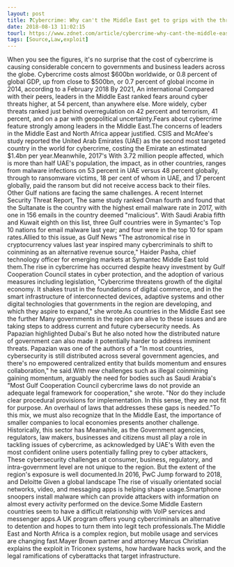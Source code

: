 ```yaml
---
layout: post
title: ?Cybercrime: Why can't the Middle East get to grips with the threats?
date: 2018-08-13 11:02:15
tourl: https://www.zdnet.com/article/cybercrime-why-cant-the-middle-east-get-to-grips-with-the-threats/
tags: [Source,Law,exploit]
---
```

When you see the figures, it's no surprise that the cost of cybercrime is causing considerable concern to governments and business leaders across the globe. Cybercrime costs almost $600bn worldwide, or 0.8 percent of global GDP, up from close to $500bn, or 0.7 percent of global income in 2014, according to a February 2018 By 2021, An international Compared with their peers, leaders in the Middle East ranked fears around cyber threats higher, at 54 percent, than anywhere else. More widely, cyber threats ranked just behind overregulation on 42 percent and terrorism, 41 percent, and on a par with geopolitical uncertainty.Fears about cybercrime feature strongly among leaders in the Middle East.The concerns of leaders in the Middle East and North Africa appear justified. CSIS and McAfee's study reported the United Arab Emirates (UAE) as the second most targeted country in the world for cybercrime, costing the Emirate an estimated $1.4bn per year.Meanwhile, 2017's With 3.72 million people affected, which is more than half UAE's population, the impact, as in other countries, ranges from malware infections on 53 percent in UAE versus 48 percent globally, through to ransomware victims, 18 per cent of whom in UAE, and 17 percent globally, paid the ransom but did not receive access back to their files. Other Gulf nations are facing the same challenges. A recent Internet Security Threat Report, The same study ranked Oman fourth and found that the Sultanate is the country with the highest email malware rate in 2017, with one in 156 emails in the country deemed "malicious". With Saudi Arabia fifth and Kuwait eighth on this list, three Gulf countries were in Symantec's Top 10 nations for email malware last year; and four were in the top 10 for spam rates.Allied to this issue, as Gulf News "The astronomical rise in cryptocurrency values last year inspired many cybercriminals to shift to coinmining as an alternative revenue source," Haider Pasha, chief technology officer for emerging markets at Symantec Middle East told them.The rise in cybercrime has occurred despite heavy investment by Gulf Cooperation Council states in cyber protection, and the adoption of various measures including legislation, "Cybercrime threatens growth of the digital economy. It shakes trust in the foundations of digital commerce, and in the smart infrastructure of interconnected devices, adaptive systems and other digital technologies that governments in the region are developing, and which they aspire to expand," she wrote.As countries in the Middle East see the further Many governments in the region are alive to these issues and are taking steps to address current and future cybersecurity needs. As Papazian highlighted Dubai's But he also noted how the distributed nature of government can also made it potentially harder to address imminent threats. Papazian was one of the authors of a "In most countries, cybersecurity is still distributed across several government agencies, and there's no empowered centralized entity that builds momentum and ensures collaboration," he said.With new challenges such as illegal coinmining gaining momentum, arguably the need for bodies such as Saudi Arabia's "Most Gulf Cooperation Council cybercrime laws do not provide an adequate legal framework for cooperation," she wrote. "Nor do they include clear procedural provisions for implementation. In this sense, they are not fit for purpose. An overhaul of laws that addresses these gaps is needed."To this mix, we must also recognize that In the Middle East, the importance of smaller companies to local economies presents another challenge. Historically, this sector has Meanwhile, as the Government agencies, regulators, law makers, businesses and citizens must all play a role in tackling issues of cybercrime, as acknowledged by UAE's With even the most confident online users potentially falling prey to cyber attackers, These cybersecurity challenges at consumer, business, regulatory, and intra-government level are not unique to the region. But the extent of the region's exposure is well documented.In 2016, PwC Jump forward to 2018, and Deloitte Given a global landscape The rise of visually orientated social networks, video, and messaging apps is helping shape usage.Smartphone snoopers install malware which can provide attackers with information on almost every activity performed on the device.Some Middle Eastern countries seem to have a difficult relationship with VoIP services and messenger apps.A UK program offers young cybercriminals an alternative to detention and hopes to turn them into legit tech professionals.The Middle East and North Africa is a complex region, but mobile usage and services are changing fast.Mayer Brown partner and attorney Marcus Christian explains the exploit in Triconex systems, how hardware hacks work, and the legal ramifications of cyberattacks that target infrastructure.